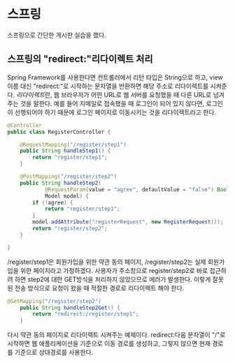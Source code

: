 # 스프링  
스프링으로 간단한 게시판 실습을 했다.

## 스프링의 "redirect:"리다이렉트 처리  
Spring Framework를 사용한다면 컨트롤러에서 리턴 타입은 String으로 하고, view 이름 대신 "redirect:"로 시작하는 문자열을 반환하면 해당 주소로 리다이렉트를 시켜준다. *리다이렉트*란, 웹 브라우저가 어떤 URL로 웹 서버를 요청했을 때 다른 URL로 넘겨주는 것을 말한다. 예를 들어 지메일로 접속했을 때 로그인이 되어 있지 않다면, 로그인이 선행되어야 하기 때문에 로그인 페이지로 이동시키는 것을 리다이렉트라고 한다.  

```java
@Controller
public class RegisterController {

	@RequestMapping("/register/step1")
	public String handleStep1() {
		return "register/step1";
	}

	@PostMapping("/register/step2")
	public String handleStep2(
			@RequestParam(value = "agree", defaultValue = "false") Boolean agree,
			Model model) {
		if (!agree) {
			return "register/step1";
		}
		model.addAttribute("registerRequest", new RegisterRequest());
		return "register/step2";
	}

}
```
/register/step1은 회원가입을 위한 약관 동의 페이지, /register/step2는 실제 회원가입을 위한 페이지라고 가정하겠다. 사용자가 주소창으로 register/step2로 바로 접근하려 하면 step2에 대한 GET방식을 처리하지 않았으므로 에러가 발생한다. 이렇게 잘못된 전송 방식으로 요청이 왔을 때 적절한 경로로 리다이렉트 해야 한다.

```java
@GetMapping("/register/step2")
	public String handleStep2Get() {
		return "redirect:/register/step1";
	}
 ```
 다시 약관 동의 페이지로 리다이렉트 시켜주는 예제이다. redirect:다음 문자열이 "/"로 시작하면 웹 애플리케이션을 기준으로 이동 경로를 생성하고, 그렇지 않으면 현재 경로를 기준으로 상대경로를 사용한다.
